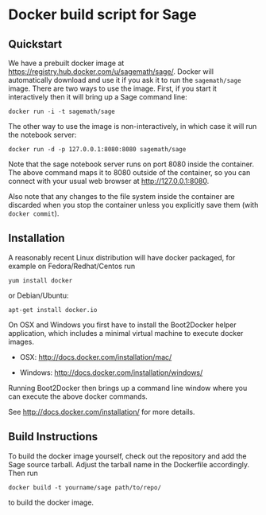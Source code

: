 Docker build script for Sage
============================

Quickstart
----------

We have a prebuilt docker image at
https://registry.hub.docker.com/u/sagemath/sage/. Docker will
automatically download and use it if you ask it to run the
`sagemath/sage` image. There are two ways to use the image. First, if
you start it interactively then it will bring up a Sage command line:

    docker run -i -t sagemath/sage

The other way to use the image is non-interactively, in which case it
will run the notebook server:

    docker run -d -p 127.0.0.1:8080:8080 sagemath/sage

Note that the sage notebook server runs on port 8080 inside the
container. The above command maps it to 8080 outside of the container,
so you can connect with your usual web browser at
http://127.0.0.1:8080.

Also note that any changes to the file system inside the container are
discarded when you stop the container unless you explicitly save them
(with `docker commit`).


Installation
------------

A reasonably recent Linux distribution will have docker packaged, for
example on Fedora/Redhat/Centos run

    yum install docker

or Debian/Ubuntu:
 
    apt-get install docker.io

On OSX and Windows you first have to install the Boot2Docker helper
application, which includes a minimal virtual machine to execute
docker images.

* OSX: http://docs.docker.com/installation/mac/

* Windows: http://docs.docker.com/installation/windows/

Running Boot2Docker then brings up a command line window where you can
execute the above docker commands.

See http://docs.docker.com/installation/ for more details.


Build Instructions
------------------

To build the docker image yourself, check out the repository and add
the Sage source tarball. Adjust the tarball name in the Dockerfile
accordingly. Then run

    docker build -t yourname/sage path/to/repo/

to build the docker image.
